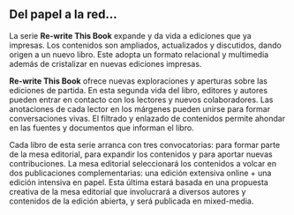 ## Del papel a la red…
La serie **Re-write This Book** expande y da vida a ediciones que ya impresas.
Los contenidos son ampliados, actualizados y discutidos, dando origen a un nuevo libro.
Este adopta un formato relacional y multimedia además de cristalizar en nuevas ediciones impresas.

**Re-write This Book** ofrece nuevas exploraciones y aperturas sobre las ediciones de partida.
En esta segunda vida del libro, editores y autores pueden entrar en contacto con los lectores y nuevos colaboradores.
Las anotaciones de cada lector en los márgenes pueden unirse para formar conversaciones vivas.
El filtrado y enlazado de contenidos permite ahondar en las fuentes y documentos que informan el libro.

Cada libro de esta serie arranca con tres convocatorias:
para formar parte de la mesa editorial, para expandir los contenidos y para aportar nuevas contribuciones.
La mesa editorial seleccionará los contenidos a volcar en dos publicaciones complementarias:
una edición extensiva online + una edición intensiva en papel. Esta última estará basada en una propuesta
creativa de la mesa editorial que involucrará a diversos autores y contenidos de la edición abierta,
y será publicada en mixed-media.